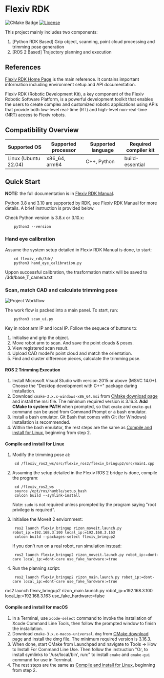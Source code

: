 # Flexiv RDK

![CMake Badge](https://github.com/flexivrobotics/flexiv_rdk/actions/workflows/cmake.yml/badge.svg)
[![License](https://img.shields.io/badge/License-Apache%202.0-blue.svg)](https://www.apache.org/licenses/LICENSE-2.0.html)

This project mainly includes two components: 
1. [Python RDK Based] Grip object, scanning, point cloud processing and trimming pose generation
2. [ROS 2 Based] Trajectory planning and execution



## References

[Flexiv RDK Home Page](https://rdk.flexiv.com/) is the main reference. It contains important information including environment setup and API documentation.

Flexiv RDK (Robotic Development Kit), a key component of the Flexiv Robotic Software Platform, is a powerful development toolkit that enables the users to create complex and customized robotic applications using APIs that provide both low-level real-time (RT) and high-level non-real-time (NRT) access to Flexiv robots.

## Compatibility Overview

| **Supported OS**           | **Supported processor** | **Supported language** | **Required compiler kit** |
| -------------------------- | ----------------------- | ---------------------- | ------------------------- |
| Linux (Ubuntu       22.04) | x86_64, arm64           | C++, Python            | build-essential           |


## Quick Start

**NOTE:** the full documentation is in [Flexiv RDK Manual](https://rdk.flexiv.com/manual/).

Python 3.8 and 3.10 are supported by RDK, see Flexiv RDK Manual for more details. A brief instruction is provided below.

Check Python version is 3.8.x or 3.10.x:

        python3 --version

### Hand eye calibration

Assume the system setup detailed in Flexiv RDK Manual is done, to start:

        cd flexiv_rdk/3dr/
        python3 hand_eye_calibration.py

Uppon successful calibration, the trasformation matrix will be saved to /3dr/base_T_camera.txt

### Scan, match CAD and calculate trimming pose

![Project Workflow]('/flexiv_rdk/doc')

The work flow is packed into a main panel. To start, run:

        python3 scan_ui.py

Key in robot arm IP and local IP. Follow the sequece of buttons to:
1) Initialise and grip the object.
2) Move robot arm to scan. And save the point clouds & poses.
3) View registered scan result. 
4) Upload CAD model's point cloud and match the orientation.
5) Find and cluster difference pieces, calculate the trimming pose.

#### ROS 2 Trimming Execution

1. Install Microsoft Visual Studio with version 2015 or above (MSVC 14.0+). Choose the "Desktop development with C++" package during installation.
2. Download ``cmake-3.x.x-windows-x86_64.msi`` from [CMake download page](https://cmake.org/download/) and install the msi file. The minimum required version is 3.16.3. **Add CMake to system PATH** when prompted, so that ``cmake`` and ``cmake-gui`` command can be used from Command Prompt or a bash emulator.
3. Install a bash emulator. Git Bash that comes with Git (for Windows) installation is recommended.
4. Within the bash emulator, the rest steps are the same as [Compile and install for Linux](#compile-and-install-for-linux), beginning from step 2.




#### Compile and install for Linux

1. Modify the trimming pose at:

        cd /flexiv_ros2_ws/src/flexiv_ros2/flexiv_bringup2/src/main1.cpp

2. Assuming the setup detailed in the Flexiv ROS 2 bridge is done, compile the program: 

        cd /flexiv_ros2_ws
        source /opt/ros/humble/setup.bash
        colcon build --symlink-install

   Note: ``sudo`` is not required unless prompted by the program saying "root privilege is required".

2. Initialise the MoveIt 2 enviornment:

        ros2 launch flexiv_bringup rizon_moveit.launch.py robot_ip:=192.168.3.100 local_ip:=192.168.3.163
        colcon build --packages-select flexiv_bringup2

   If you don't run on a real robot, run simulation instead:

        ros2 launch flexiv_bringup2 rizon_moveit.launch.py robot_ip:=dont-care local_ip:=dont-care use_fake_hardware:=true

3. Run the planning script:

        ros2 launch flexiv_bringup2 rizon_main.launch.py robot_ip:=dont-care local_ip:=dont-care use_fake_hardware:=true



ros2 launch flexiv_bringup2 rizon_main.launch.py robot_ip:=192.168.3.100 local_ip:=192.168.3.163 use_fake_hardware:=false

#### Compile and install for macOS

1. In a Terminal, use ``xcode-select`` command to invoke the installation of Xcode Command Line Tools, then follow the prompted window to finish the installation.
2. Download ``cmake-3.x.x-macos-universal.dmg`` from [CMake download page](https://cmake.org/download/) and install the dmg file. The minimum required version is 3.16.3.
3. When done, start CMake from Launchpad and navigate to Tools -> How to Install For Command Line Use. Then follow the instruction "Or, to install symlinks to '/usr/local/bin', run:" to install ``cmake`` and ``cmake-gui`` command for use in Terminal.
4. The rest steps are the same as [Compile and install for Linux](#compile-and-install-for-linux), beginning from step 2.

